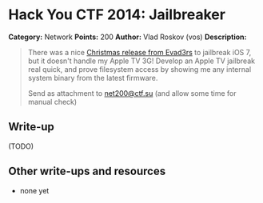 # Hack You CTF 2014: Jailbreaker

**Category:** Network
**Points:** 200
**Author:** Vlad Roskov (vos)
**Description:**

> There was a nice [Christmas release from Evad3rs](http://evasi0n.com/) to jailbreak iOS 7, but it doesn't handle my Apple TV 3G!
> Develop an Apple TV jailbreak real quick, and prove filesystem access by showing me any internal system binary from the latest firmware.
>
> Send as attachment to net200@ctf.su
> (and allow some time for manual check)

## Write-up

(TODO)

## Other write-ups and resources

* none yet
